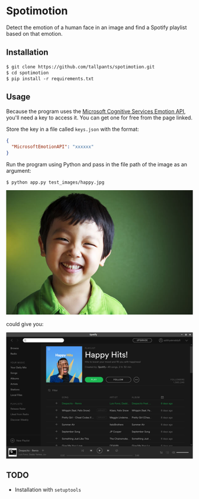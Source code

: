 # Spotimotion

Detect the emotion of a human face in an image and find a Spotify playlist based on that emotion.

## Installation

```
$ git clone https://github.com/tallpants/spotimotion.git
$ cd spotimotion
$ pip install -r requirements.txt
```

## Usage

Because the program uses the [Microsoft Cognitive Services Emotion API](https://www.microsoft.com/cognitive-services/en-us/emotion-api), you'll need a key to access it. You can get one for free from the page linked.

Store the key in a file called `keys.json` with the format:

```json
{
  "MicrosoftEmotionAPI": "xxxxxx"
}
```

Run the program using Python and pass in the file path of the image as an argument:

```
$ python app.py test_images/happy.jpg
```

![happy.jpg](test_images/happy.jpg)

could give you:

![screenshot](test_images/screenshot.png)

## TODO

* Installation with `setuptools`
